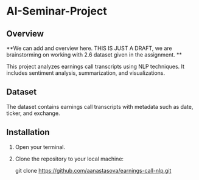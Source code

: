 # AI-Seminar-Project


## Overview
**We can add and overview here. THIS IS JUST A DRAFT, we are brainstorming on working with 2.6 dataset given in the assignment. **

This project analyzes earnings call transcripts using NLP techniques. It includes sentiment analysis, summarization, and visualizations.

## Dataset
The dataset contains earnings call transcripts with metadata such as date, ticker, and exchange.

## Installation
1. Open your terminal.
2. Clone the repository to your local machine:
   
   git clone https://github.com/aanastasova/earnings-call-nlp.git
